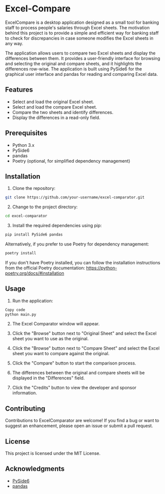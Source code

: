 # Excel-Compare
ExcelCompare is a desktop application designed as a small tool for banking staff to process people's salaries through Excel sheets. The motivation behind this project is to provide a simple and efficient way for banking staff to check for discrepancies in case someone modifies the Excel sheets in any way.

The application allows users to compare two Excel sheets and display the differences between them. It provides a user-friendly interface for browsing and selecting the original and compare sheets, and it highlights the differences row-wise. The application is built using PySide6 for the graphical user interface and pandas for reading and comparing Excel data.

## Features
- Select and load the original Excel sheet.
- Select and load the compare Excel sheet.
- Compare the two sheets and identify differences.
- Display the differences in a read-only field.

## Prerequisites
- Python 3.x
- PySide6
- pandas
- Poetry (optional, for simplified dependency management)

## Installation
1. Clone the repository:


```bash
git clone https://github.com/your-username/excel-comparator.git
```
2. Change to the project directory:

```bash
cd excel-comparator
```

3. Install the required dependencies using pip:

```bash
pip install PySide6 pandas
```
  Alternatively, if you prefer to use Poetry for dependency management:
```bash
poetry install
```
If you don't have Poetry installed, you can follow the installation instructions from the official Poetry documentation: https://python-poetry.org/docs/#installation

## Usage
1. Run the application:

```bash
Copy code
python main.py
```

2. The Excel Comparator window will appear.

3. Click the "Browse" button next to "Original Sheet" and select the Excel sheet you want to use as the original.

4. Click the "Browse" button next to "Compare Sheet" and select the Excel sheet you want to compare against the original.

5. Click the "Compare" button to start the comparison process.

6. The differences between the original and compare sheets will be displayed in the "Differences" field.

7. Click the "Credits" button to view the developer and sponsor information.

## Contributing
Contributions to ExcelComparator are welcome! If you find a bug or want to suggest an enhancement, please open an issue or submit a pull request.

## License
This project is licensed under the MIT License.


## Acknowledgments
- [PySide6](https://wiki.qt.io/Qt_for_Python)
- [pandas](https://pandas.pydata.org/)

